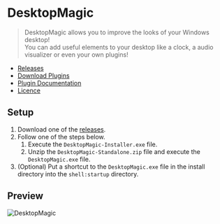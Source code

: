# DesktopMagic
 
> DesktopMagic allows you to improve the looks of your Windows desktop!\
> You can add useful elements to your desktop like a clock, a audio visualizer or even your own plugins!

- [Releases](https://github.com/Stone-Red-Code/DesktopMagic/releases)
- [Download Plugins](https://github.com/Stone-Red-Code/DesktopMagic-Plugins)
- [Plugin Documentation](https://github.com/Stone-Red-Code/DesktopMagic/wiki)
- [Licence](https://github.com/Stone-Red-Code/DesktopMagic/blob/main/LICENSE)

## Setup

1. Download one of the [releases](https://github.com/Stone-Red-Code/DesktopMagic/releases).
1. Follow one of the steps below.
    1. Execute the `DesktopMagic-Installer.exe` file.
    1. Unzip the `DesktopMagic-Standalone.zip` file and execute the `DesktopMagic.exe` file.
1. (Optional) Put a shortcut to the `DesktopMagic.exe` file in the install directory into the `shell:startup` directory.

## Preview

![DesktopMagic](https://user-images.githubusercontent.com/56473591/120899825-e6a1e980-c631-11eb-9b8b-28a28a12a2b4.png)
